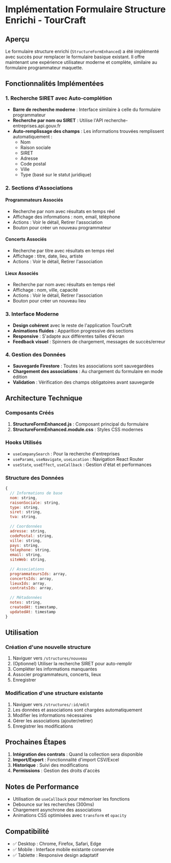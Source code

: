 # Implémentation Formulaire Structure Enrichi - TourCraft

## Aperçu

Le formulaire structure enrichi (`StructureFormEnhanced`) a été implémenté avec succès pour remplacer le formulaire basique existant. Il offre maintenant une expérience utilisateur moderne et complète, similaire au formulaire programmateur maquette.

## Fonctionnalités Implémentées

### 1. Recherche SIRET avec Auto-complétion

- **Barre de recherche moderne** : Interface similaire à celle du formulaire programmateur
- **Recherche par nom ou SIRET** : Utilise l'API recherche-entreprises.api.gouv.fr
- **Auto-remplissage des champs** : Les informations trouvées remplissent automatiquement :
  - Nom
  - Raison sociale
  - SIRET
  - Adresse
  - Code postal
  - Ville
  - Type (basé sur le statut juridique)

### 2. Sections d'Associations

#### Programmateurs Associés
- Recherche par nom avec résultats en temps réel
- Affichage des informations : nom, email, téléphone
- Actions : Voir le détail, Retirer l'association
- Bouton pour créer un nouveau programmateur

#### Concerts Associés
- Recherche par titre avec résultats en temps réel
- Affichage : titre, date, lieu, artiste
- Actions : Voir le détail, Retirer l'association

#### Lieux Associés
- Recherche par nom avec résultats en temps réel
- Affichage : nom, ville, capacité
- Actions : Voir le détail, Retirer l'association
- Bouton pour créer un nouveau lieu

### 3. Interface Moderne

- **Design cohérent** avec le reste de l'application TourCraft
- **Animations fluides** : Apparition progressive des sections
- **Responsive** : S'adapte aux différentes tailles d'écran
- **Feedback visuel** : Spinners de chargement, messages de succès/erreur

### 4. Gestion des Données

- **Sauvegarde Firestore** : Toutes les associations sont sauvegardées
- **Chargement des associations** : Au chargement du formulaire en mode édition
- **Validation** : Vérification des champs obligatoires avant sauvegarde

## Architecture Technique

### Composants Créés

1. **StructureFormEnhanced.js** : Composant principal du formulaire
2. **StructureFormEnhanced.module.css** : Styles CSS modernes

### Hooks Utilisés

- `useCompanySearch` : Pour la recherche d'entreprises
- `useParams`, `useNavigate`, `useLocation` : Navigation React Router
- `useState`, `useEffect`, `useCallback` : Gestion d'état et performances

### Structure des Données

```javascript
{
  // Informations de base
  nom: string,
  raisonSociale: string,
  type: string,
  siret: string,
  tva: string,
  
  // Coordonnées
  adresse: string,
  codePostal: string,
  ville: string,
  pays: string,
  telephone: string,
  email: string,
  siteWeb: string,
  
  // Associations
  programmateursIds: array,
  concertsIds: array,
  lieuxIds: array,
  contratsIds: array,
  
  // Métadonnées
  notes: string,
  createdAt: timestamp,
  updatedAt: timestamp
}
```

## Utilisation

### Création d'une nouvelle structure

1. Naviguer vers `/structures/nouveau`
2. (Optionnel) Utiliser la recherche SIRET pour auto-remplir
3. Compléter les informations manquantes
4. Associer programmateurs, concerts, lieux
5. Enregistrer

### Modification d'une structure existante

1. Naviguer vers `/structures/:id/edit`
2. Les données et associations sont chargées automatiquement
3. Modifier les informations nécessaires
4. Gérer les associations (ajouter/retirer)
5. Enregistrer les modifications

## Prochaines Étapes

1. **Intégration des contrats** : Quand la collection sera disponible
2. **Import/Export** : Fonctionnalité d'import CSV/Excel
3. **Historique** : Suivi des modifications
4. **Permissions** : Gestion des droits d'accès

## Notes de Performance

- Utilisation de `useCallback` pour mémoriser les fonctions
- Debounce sur les recherches (300ms)
- Chargement asynchrone des associations
- Animations CSS optimisées avec `transform` et `opacity`

## Compatibilité

- ✅ Desktop : Chrome, Firefox, Safari, Edge
- ✅ Mobile : Interface mobile existante conservée
- ✅ Tablette : Responsive design adaptatif 